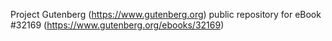 Project Gutenberg (https://www.gutenberg.org) public repository for eBook #32169 (https://www.gutenberg.org/ebooks/32169)
